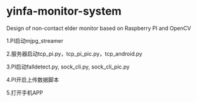 # yinfa-monitor-system
Design of non-contact elder monitor based on Raspberry PI and OpenCV

1.PI启动mjpg_streamer

2.服务器启动tcp_pi.py，tcp_pi_pic.py，tcp_android.py

3.PI启动falldetect.py, sock_cli.py, sock_cli_pic.py

4.PI开启上传数据脚本

5.打开手机APP
